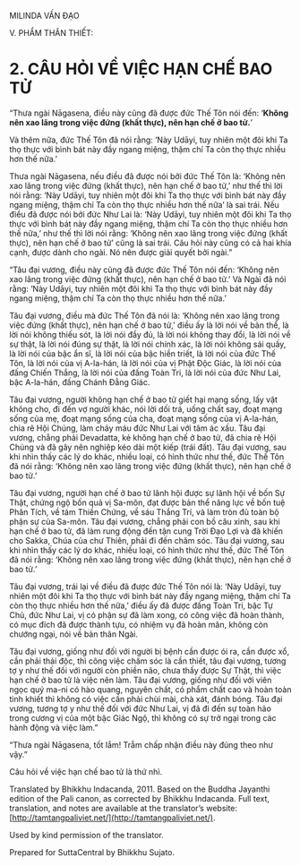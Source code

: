  

MILINDA VẤN ĐẠO

V. PHẨM THÂN THIẾT:

# 2\. CÂU HỎI VỀ VIỆC HẠN CHẾ BAO TỬ

“Thưa ngài Nāgasena, điều này cũng đã được đức Thế Tôn nói đến: ‘**Không nên xao lãng trong việc đứng (khất thực), nên hạn chế ở bao tử.**’

Và thêm nữa, đức Thế Tôn đã nói rằng: ‘Này Udāyi, tuy nhiên một đôi khi Ta thọ thực với bình bát này đầy ngang miệng, thậm chí Ta còn thọ thực nhiều hơn thế nữa.’

Thưa ngài Nāgasena, nếu điều đã được nói bởi đức Thế Tôn là: ‘Không nên xao lãng trong việc đứng (khất thực), nên hạn chế ở bao tử,’ như thế thì lời nói rằng: ‘Này Udāyi, tuy nhiên một đôi khi Ta thọ thực với bình bát này đầy ngang miệng, thậm chí Ta còn thọ thực nhiều hơn thế nữa’ là sai trái. Nếu điều đã được nói bởi đức Như Lai là: ‘Này Udāyi, tuy nhiên một đôi khi Ta thọ thực với bình bát này đầy ngang miệng, thậm chí Ta còn thọ thực nhiều hơn thế nữa,’ như thế thì lời nói rằng: ‘Không nên xao lãng trong việc đứng (khất thực), nên hạn chế ở bao tử’ cũng là sai trái. Câu hỏi này cũng có cả hai khía cạnh, được dành cho ngài. Nó nên được giải quyết bởi ngài.”

“Tâu đại vương, điều này cũng đã được đức Thế Tôn nói đến: ‘Không nên xao lãng trong việc đứng (khất thực), nên hạn chế ở bao tử.’ Và Ngài đã nói rằng: ‘Này Udāyi, tuy nhiên một đôi khi Ta thọ thực với bình bát này đầy ngang miệng, thậm chí Ta còn thọ thực nhiều hơn thế nữa.’

Tâu đại vương, điều mà đức Thế Tôn đã nói là: ‘Không nên xao lãng trong việc đứng (khất thực), nên hạn chế ở bao tử,’ điều ấy là lời nói về bản thể, là lời nói không thiếu sót, là lời nói đầy đủ, là lời nói không thay đổi, là lời nói về sự thật, là lời nói đúng sự thật, là lời nói chính xác, là lời nói không sái quấy, là lời nói của bậc ẩn sĩ, là lời nói của bậc hiền triết, là lời nói của đức Thế Tôn, là lời nói của vị A-la-hán, là lời nói của vị Phật Độc Giác, là lời nói của đấng Chiến Thắng, là lời nói của đấng Toàn Tri, là lời nói của đức Như Lai, bậc A-la-hán, đấng Chánh Đẳng Giác.

Tâu đại vương, người không hạn chế ở bao tử giết hại mạng sống, lấy vật không cho, đi đến vợ người khác, nói lời dối trá, uống chất say, đoạt mạng sống của mẹ, đoạt mạng sống của cha, đoạt mạng sống của vị A-la-hán, chia rẽ Hội Chúng, làm chảy máu đức Như Lai với tâm ác xấu. Tâu đại vương, chẳng phải Devadatta, kẻ không hạn chế ở bao tử, đã chia rẽ Hội Chúng và đã gây nên nghiệp kéo dài một kiếp (trái đất). Tâu đại vương, sau khi nhìn thấy các lý do khác, nhiều loại, có hình thức như thế, đức Thế Tôn đã nói rằng: ‘Không nên xao lãng trong việc đứng (khất thực), nên hạn chế ở bao tử.’

Tâu đại vương, người hạn chế ở bao tử lãnh hội được sự lãnh hội về bốn Sự Thật, chứng ngộ bốn quả vị Sa-môn, đạt được bản thể năng lực về bốn tuệ Phân Tích, về tám Thiền Chứng, về sáu Thắng Trí, và làm tròn đủ toàn bộ phận sự của Sa-môn. Tâu đại vương, chẳng phải con bồ câu xinh, sau khi hạn chế ở bao tử, đã làm rung động đến tận cung Trời Đạo Lợi và đã khiến cho Sakka, Chúa của chư Thiên, phải đi đến chăm sóc. Tâu đại vương, sau khi nhìn thấy các lý do khác, nhiều loại, có hình thức như thế, đức Thế Tôn đã nói rằng: ‘Không nên xao lãng trong việc đứng (khất thực), nên hạn chế ở bao tử.’

Tâu đại vương, trái lại về điều đã được đức Thế Tôn nói là: ‘Này Udāyi, tuy nhiên một đôi khi Ta thọ thực với bình bát này đầy ngang miệng, thậm chí Ta còn thọ thực nhiều hơn thế nữa,’ điều ấy đã được đấng Toàn Tri, bậc Tự Chủ, đức Như Lai, vị có phận sự đã làm xong, có công việc đã hoàn thành, có mục đích đã được thành tựu, có nhiệm vụ đã hoàn mãn, không còn chướng ngại, nói về bản thân Ngài.

Tâu đại vương, giống như đối với người bị bệnh cần được ói ra, cần được xổ, cần phải thải độc, thì công việc chăm sóc là cần thiết, tâu đại vương, tương tợ y như thế đối với người còn phiền não, chưa thấy được Sự Thật, thì việc hạn chế ở bao tử là việc nên làm. Tâu đại vương, giống như đối với viên ngọc quý ma-ni có hào quang, nguyên chất, có phẩm chất cao và hoàn toàn tinh khiết thì không có việc cần phải chùi mài, chà xát, đánh bóng. Tâu đại vương, tương tợ y như thế đối với đức Như Lai, vị đã đi đến sự toàn hảo trong cương vị của một bậc Giác Ngộ, thì không có sự trở ngại trong các hành động và việc làm.”

“Thưa ngài Nāgasena, tốt lắm! Trẫm chấp nhận điều này đúng theo như vậy.”

Câu hỏi về việc hạn chế bao tử là thứ nhì.

Translated by Bhikkhu Indacanda, 2011. Based on the Buddha Jayanthi edition of the Pali canon, as corrected by Bhikkhu Indacanda. Full text, translation, and notes are available at the translator’s website: [http://tamtangpaliviet.net/](http://tamtangpaliviet.net/).

Used by kind permission of the translator.

Prepared for SuttaCentral by Bhikkhu Sujato.